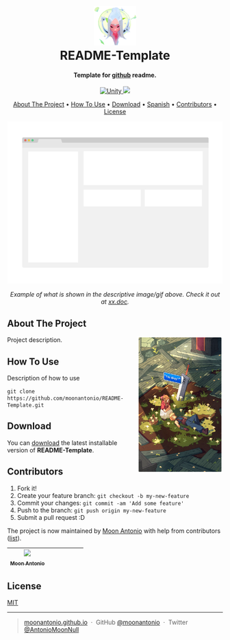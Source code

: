 
<h1 align="center">
  <br>
  <a href="https://github.com/moonantonio/README-Template"><img src="https://github.com/moonantonio/README-Template/blob/master/res/logo.png?raw=true" alt="LogoRepo" width="100"></a>
  <br>
  README-Template
  <br>
</h1>

<h4 align="center">Template for <a href="https://github.com/" target="_blank">github</a> readme.</h4>

<p align="center">
  <a href="https://unity.com/">
    <img src="https://img.shields.io/badge/Unity-2020.1-brightgreen"
         alt="Unity">
  </a>
  <a href="https://docs.unity3d.com/2019.1/Documentation/Manual/dotnetProfileSupport.html">
    <img src="https://img.shields.io/badge/.NET-4.x-blue">
  </a>
</p>

<p align="center">
  <a href="#about-the-project">About The Project</a> •
  <a href="#how-to-use">How To Use</a> •
  <a href="#download">Download</a> •
  <a href="https://github.com/moonantonio/README-Template/blob/master/README.md">Spanish</a> •
  <a href="#contributors">Contributors</a> •
  <a href="#license">License</a>
</p>

<p align="center"><img src="https://github.com/moonantonio/README-Template/blob/master/res/fondo.png?raw=true" width=600 alt="Screenshot of Example"></p>

<p align="center"><em>Example of what is shown in the descriptive image/gif above. Check it out at <a href="https://github.com/moonantonio/README-Template">xx.doc</a>.</em></p>

## About The Project

<img src="https://github.com/moonantonio/README-Template/blob/master/res/info.png?raw=true" align="right"
     alt="Info" width="200" height="320">
     
Project description.

## How To Use

Description of how to use

```
git clone https://github.com/moonantonio/README-Template.git
```
  
## Download

You can [download](https://github.com/moonantonio/README-Template/releases) the latest installable version of **README-Template**.
  
## Contributors

1. Fork it!
2. Create your feature branch: `git checkout -b my-new-feature`
3. Commit your changes: `git commit -am 'Add some feature'`
4. Push to the branch: `git push origin my-new-feature`
5. Submit a pull request :D

The project is now maintained by [Moon Antonio](https://github.com/moonantonio) with help from contributors ([list](https://github.com/moonantonio/README-Template/graphs/contributors)).

<!-- ALL-CONTRIBUTORS-LIST:START - Do not remove or modify this section -->
<!-- prettier-ignore -->

| [<img src="https://avatars3.githubusercontent.com/u/7427480?s=460&u=6c19110c744836fd6265dd1b4781e6ddd22dd20a&v=4" width="100px;"/><br /><sub><b>Moon Antonio</b></sub>](https://moonantonio.github.io/)<br />  |  |  |  |  | | |
| :-----------------------------------------------------------------------------------------------------------------------------------------------------------------: | :-----------------------------------------------------------------------------------------------------------------------------------------------------------------------: | :-------------------------------------------------------------------------------------------------------------------------------------------------------------------: | :-------------------------------------------------------------------------------------------------------------------------------------------------------------: | :------------------------------------------------------------------------------------------------------------------------------------------------------------: | :---------------------------------------------------------------------------------------------------------------------------------------------------------------------------: | :-----------------------------------------------------------------------------------------------------------------------------------------------------------: |

<!-- ALL-CONTRIBUTORS-LIST:END -->


## License
[MIT](https://github.com/moonantonio/README-Template/blob/master/LICENSE)

---

> [moonantonio.github.io](https://moonantonio.github.io/) &nbsp;&middot;&nbsp;
> GitHub [@moonantonio](https://github.com/moonantonio) &nbsp;&middot;&nbsp;
> Twitter [@AntonioMoonNull](https://twitter.com/AntonioMoonNull)
